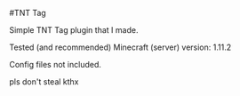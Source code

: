 #TNT Tag

Simple TNT Tag plugin that I made.

Tested (and recommended) Minecraft (server) version: 1.11.2

Config files not included.

pls don't steal kthx
